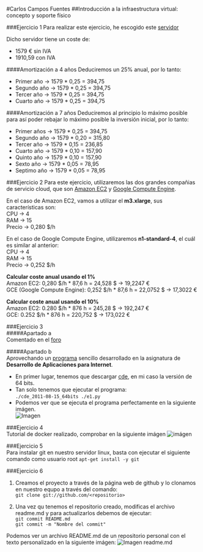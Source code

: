 #Carlos Campos Fuentes
##Introducción a la infraestructura virtual: concepto y soporte físico

###Ejercicio 1
Para realizar este ejercicio, he escogido este [servidor](http://www.dell.com/es/empresas/p/poweredge-t110-2/pd?oc=pet110ii04&model_id=poweredge-t110-2)

Dicho servidor tiene un coste de:
* 1579 € sin IVA
* 1910,59 con IVA

####Amortización a 4 años
Deduciremos un 25% anual, por lo tanto:
* Primer año -> 1579 * 0,25 = 394,75
* Segundo año -> 1579 * 0,25 = 394,75
* Tercer año -> 1579 * 0,25 = 394,75
* Cuarto año -> 1579 * 0,25 = 394,75

####Amortización a 7 años
Deduciremos al principio lo máximo posible para así poder rebajar lo máximo posible la inversión inicial, por lo tanto:
* Primer años -> 1579 * 0,25 = 394,75
* Segundo año -> 1579 * 0,20 = 315,80
* Tercer año -> 1579 * 0,15 = 236,85
* Cuarto año -> 1579 * 0,10 = 157,90
* Quinto año -> 1579 * 0,10 = 157,90
* Sexto año -> 1579 * 0,05 = 78,95
* Septimo año -> 1579 * 0,05 = 78,95

###Ejercicio 2
Para este ejercicio, utilizaremos las dos grandes compañias de servicio cloud, que son [Amazon EC2](http://aws.amazon.com/es/ec2) y [Google Compute Engine](https://cloud.google.com/compute/).

En el caso de Amazon EC2, vamos a utilizar el **m3.xlarge**, sus características son:  
	CPU -> 4  
	RAM -> 15  
	Precio -> 0,280 $/h  

En el caso de Google Compute Engine, utilizaremos **n1-standard-4**, el cuál es similar al anterior:  
	CPU -> 4  
	RAM -> 15  
	Precio -> 0,252 $/h  

**Calcular coste anual usando el 1%**  
	Amazon EC2: 0,280 $/h * 87,6 h = 24,528 $ -> 19,2247 €  
	GCE (Google Compute Engine): 0,252 $/h * 87,6 h = 22,0752 $ -> 17,3022 €  

**Calcular coste anual usando el 10%**  
	Amazon EC2: 0.280 $/h * 876 h = 245,28 $ -> 192,247 €  
	GCE: 0.252 $/h * 876 h = 220,752 $ -> 173,022 €  


###Ejercicio 3  
#####Apartado a  
Comentado en el [foro](https://github.com/JJ/GII-2014/issues/71)  

#####Apartado b  
Aprovechando un [programa](https://github.com/ccamposfuentes/DAI/blob/master/p1/e1.py) sencillo desarrollado en la asignatura de **Desarrollo de Aplicaciones para Internet**.  
- En primer lugar, tenemos que descargar [cde](https://github.com/downloads/pgbovine/CDE/cde_2011-08-15_64bit), en mi caso la versión de 64 bits.  
- Tan solo tenemos que ejecutar el programa:  
		`./cde_2011-08-15_64bits ./e1.py  `
- Podemos ver que se ejecuta el programa perfectamente en la siguiente imágen.  
		![Imagen](http://i.imgur.com/cqi2xzt.png)

###Ejercicio 4  
Tutorial de docker realizado, comprobar en la siguiente imágen ![imágen](http://i.imgur.com/cZKeDaO.png)  

###Ejercicio 5  
Para instalar git en nuestro servidor linux, basta con ejecutar el siguiente comando como usuario root
		`apt-get install -y git`  

###Ejercicio 6  
1. Creamos el proyecto a través de la página web de github y lo clonamos en nuestro equpo a través del comando:  
	`git clone git://github.com/<repositorio>`  

2. Una vez qu tenemos el repositorio creado, modificas el archivo readme.md y para actualizarlos debemos de ejecutar:  
	`git commit README.md`  
	`git commit -m "Nombre del commit"`  

Podemos ver un archivo README.md de un repositorio personal con el texto personalizado en la siguiente imágen:
![Imagen readme.md](http://i.imgur.com/Myjv3bF.png)  
  
 










